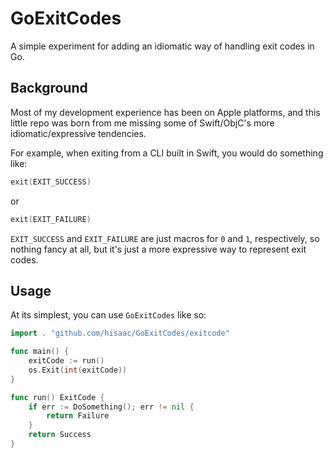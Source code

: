 # GoExitCodes

A simple experiment for adding an idiomatic way of handling exit codes in Go.

## Background

Most of my development experience has been on Apple platforms, and this little repo was born from me missing some of Swift/ObjC's more idiomatic/expressive tendencies.

For example, when exiting from a CLI built in Swift, you would do something like:

```swift
exit(EXIT_SUCCESS)
```

or

```swift
exit(EXIT_FAILURE)
```

`EXIT_SUCCESS` and `EXIT_FAILURE` are just macros for `0` and `1`, respectively, so nothing fancy at all, but it's just a more expressive way to represent exit codes.

## Usage

At its simplest, you can use `GoExitCodes` like so:

```go
import . "github.com/hisaac/GoExitCodes/exitcode"

func main() {
	exitCode := run()
	os.Exit(int(exitCode))
}

func run() ExitCode {
	if err := DoSomething(); err != nil {
		return Failure
	}
	return Success
}
```
